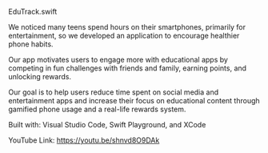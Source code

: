 EduTrack.swift

We noticed many teens spend hours on their smartphones, primarily for entertainment, so we developed an application to encourage healthier phone habits.

Our app motivates users to engage more with educational apps by competing in fun challenges with friends and family, earning points, and unlocking rewards. 

Our goal is to help users reduce time spent on social media and entertainment apps and increase their focus on educational content through gamified phone usage and a real-life rewards system.

Built with: Visual Studio Code, Swift Playground, and XCode

YouTube Link: https://youtu.be/shnvd8O9DAk
